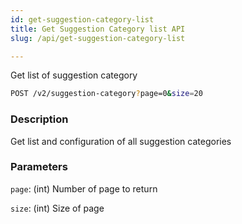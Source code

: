 ```yaml
---
id: get-suggestion-category-list
title: Get Suggestion Category list API
slug: /api/get-suggestion-category-list

---
```


Get list of suggestion category

```bash
POST /v2/suggestion-category?page=0&size=20
```

### Description

Get list and configuration of all suggestion categories

### Parameters

`page`: (int) Number of page to return

`size`: (int) Size of page
